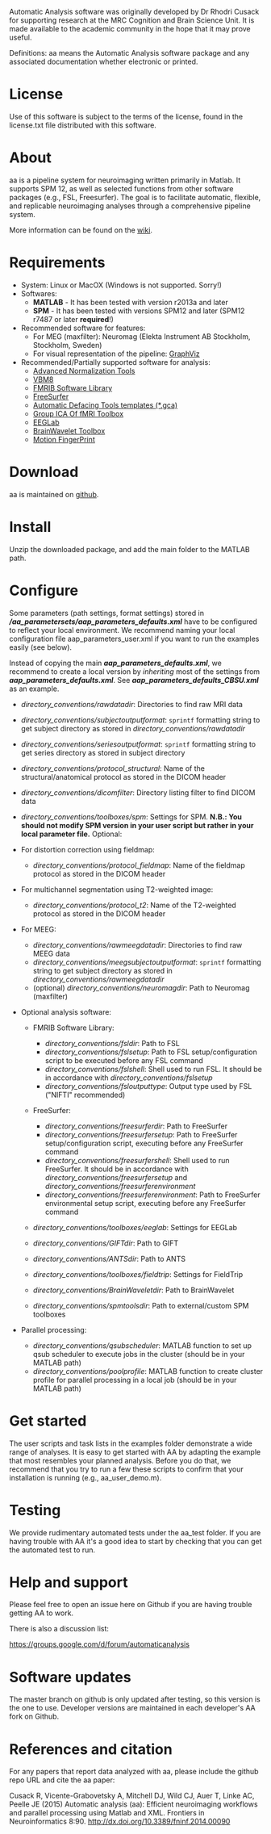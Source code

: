 Automatic Analysis software was originally developed by Dr Rhodri Cusack
for supporting research at the MRC Cognition and Brain Science Unit. It
is made available to the academic community in the hope that it may
prove useful.

Definitions: aa means the Automatic Analysis software package and any
associated documentation whether electronic or printed.

# License

Use of this software is subject to the terms of the license, found in
the license.txt file distributed with this software.

# About

aa is a pipeline system for neuroimaging written primarily in Matlab. It
supports SPM 12, as well as selected functions from other software packages 
(e.g., FSL, Freesurfer). The goal is to facilitate automatic, flexible, and 
replicable neuroimaging analyses through a comprehensive pipeline system.

More information can be found on the [wiki](https://github.com/automaticanalysis/automaticanalysis/wiki).

# Requirements

 - System: Linux or MacOX (Windows is not supported. Sorry!)
 - Softwares: 
   - **MATLAB** - It has been tested with version r2013a and later
   - **SPM** - It has been tested with versions SPM12 and later (SPM12 r7487 or later **required**!)
 - Recommended software for features:
   - For MEG (maxfilter): Neuromag (Elekta Instrument AB Stockholm, Stockholm, Sweden)
   - For visual representation of the pipeline: [GraphViz](http://www.graphviz.org)
 - Recommended/Partially supported software for analysis:
   - [Advanced Normalization Tools](http://stnava.github.io/ANTs)
   - [VBM8](http://www.neuro.uni-jena.de/vbm)
   - [FMRIB Software Library](http://fsl.fmrib.ox.ac.uk/fsl/fslwiki)
   - [FreeSurfer](https://surfer.nmr.mgh.harvard.edu/fswiki)
   - [Automatic Defacing Tools templates (*.gca)](https://surfer.nmr.mgh.harvard.edu/fswiki/mri_deface)
   - [Group ICA Of fMRI Toolbox](http://mialab.mrn.org/software/gift/index.html)
   - [EEGLab](http://sccn.ucsd.edu/eeglab)
   - [BrainWavelet Toolbox](http://www.brainwavelet.org)
   - [Motion FingerPrint](https://www.medizin.uni-tuebingen.de/kinder/en/research/neuroimaging/software)
 
# Download

aa is maintained on [github](https://github.com/automaticanalysis/automaticanalysis/).

# Install

Unzip the downloaded package, and add the main folder to the MATLAB path.

# Configure

Some parameters (path settings, format settings) stored in **_<aarootdir>/aa_parametersets/aap_parameters_defaults.xml_** have to be configured to reflect your local environment. We recommend naming your local configuration file aap_parameters_user.xml if you want to run the examples easily (see below).
 
 Instead of copying the main **_aap_parameters_defaults.xml_**, we recommend to create a local version by *inheriting* most of the settings from **_aap_parameters_defaults.xml_**. See **_aap_parameters_defaults_CBSU.xml_** as an example.
 - *directory_conventions/rawdatadir*: Directories to find raw MRI data
 - *directory_conventions/subjectoutputformat*: `sprintf` formatting string to get subject directory as stored in *directory_conventions/rawdatadir*
 - *directory_conventions/seriesoutputformat*: `sprintf` formatting string to get series directory as stored in subject directory
 - *directory_conventions/protocol_structural*: Name of the structural/anatomical protocol as stored in the DICOM header
 - *directory_conventions/dicomfilter*: Directory listing filter to find DICOM data
 - *directory_conventions/toolboxes/spm*: Settings for SPM. **N.B.: You should not modify SPM version in your user script but rather in your local parameter file.**
Optional:
 - For distortion correction using fieldmap:
   - *directory_conventions/protocol_fieldmap*: Name of the fieldmap protocol as stored in the DICOM header

 - For multichannel segmentation using T2-weighted image:
   - *directory_conventions/protocol_t2*: Name of the T2-weighted protocol as stored in the DICOM header

 - For MEEG: 
   - *directory_conventions/rawmeegdatadir*: Directories to find raw MEEG data
   - *directory_conventions/meegsubjectoutputformat*: `sprintf` formatting string to get subject directory as stored in *directory_conventions/rawmeegdatadir*		
   - (optional) *directory_conventions/neuromagdir*: Path to Neuromag (maxfilter)

 - Optional analysis software:
   - FMRIB Software Library:
     - *directory_conventions/fsldir*: Path to FSL
     - *directory_conventions/fslsetup*: Path to FSL setup/configuration script to be executed before any FSL command
     - *directory_conventions/fslshell*: Shell used to run FSL. It should be in accordance with *directory_conventions/fslsetup*
     - *directory_conventions/fsloutputtype*: Output type used by FSL ("NIFTI" recommended)

   - FreeSurfer:
     - *directory_conventions/freesurferdir*: Path to FreeSurfer
     - *directory_conventions/freesurfersetup*: Path to FreeSurfer setup/configuration script, executing before any FreeSurfer command
     - *directory_conventions/freesurfershell*: Shell used to run FreeSurfer. It should be in accordance with *directory_conventions/freesurfersetup* and *directory_conventions/freesurferenvironment*
     - *directory_conventions/freesurferenvironment*: Path to FreeSurfer environmental setup script, executing before any FreeSurfer command
   
   - *directory_conventions/toolboxes/eeglab*: Settings for EEGLab
   - *directory_conventions/GIFTdir*: Path to GIFT
   - *directory_conventions/ANTSdir*: Path to ANTS
   - *directory_conventions/toolboxes/fieldtrip*: Settings for FieldTrip
   - *directory_conventions/BrainWaveletdir*: Path to BrainWavelet
   - *directory_conventions/spmtoolsdir*: Path to external/custom SPM toolboxes

 - Parallel processing: 
   - *directory_conventions/qsubscheduler*: MATLAB function to set up qsub scheduler to execute jobs in the cluster (should be in your MATLAB path)
   - *directory_conventions/poolprofile*: MATLAB function to create cluster profile for parallel processing in a local job (should be in your MATLAB path)

# Get started
The user scripts and task lists in the examples folder demonstrate a wide range of analyses. It is easy to get started with AA by adapting the example that most resembles your planned analysis. Before you do that, we recommend that you try to run a few these scripts to confirm that your installation is running (e.g., aa_user_demo.m).

# Testing
We provide rudimentary automated tests under the aa_test folder. If you are having trouble with AA it's a good idea to start by checking that you can get the automated test to run.



# Help and support

Please feel free to open an issue here on Github if you are having trouble getting AA to work.

There is also a discussion list:

https://groups.google.com/d/forum/automaticanalysis

# Software updates

The master branch on github is only updated after testing, so this version is the one to use. Developer versions are maintained in each developer's AA fork on Github.

# References and citation

For any papers that report data analyzed with aa, please include the
github repo URL and cite the aa paper:

Cusack R, Vicente-Grabovetsky A, Mitchell DJ, Wild CJ, Auer T, Linke AC,
Peelle JE (2015) Automatic analysis (aa): Efficient neuroimaging
workflows and parallel processing using Matlab and XML. Frontiers in
Neuroinformatics 8:90.
http://dx.doi.org/10.3389/fninf.2014.00090
